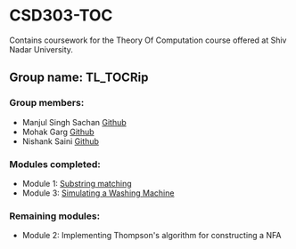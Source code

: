 # CSD303-TOC
Contains coursework for the Theory Of Computation course offered at Shiv Nadar University.

## Group name: TL_TOCRip
### Group members:
- Manjul Singh Sachan [Github](https://github.com/ManjulSinghSachan)
- Mohak Garg [Github](https://github.com/force263)
- Nishank Saini [Github](https://github.com/starship9)

### Modules completed:
- Module 1: [Substring matching](https://github.com/starship9/CSD303-TOC/tree/master/regex)
- Module 3: [Simulating a Washing Machine](https://github.com/starship9/CSD303-TOC/tree/master/src/toc1washingmachine)

### Remaining modules:
- Module 2: Implementing Thompson's algorithm for constructing a NFA
  
